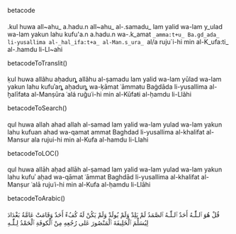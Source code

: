 ﻿betacode
####
.kul huwa all~ahu_ a.hadu.n all~ahu_ al-.samadu_ lam yalid wa-lam y_ulad wa-lam yakun lahu kufu'a.n a.hadu.n
wa-.k_amat `_amma:t+u_ Ba.gd_ada_ li-yusallima al-_hal_ifa:t+a_ al-Man.s_ura_ `al/a ruju`i-hi min al-K_ufa:ti_
al-.hamdu li-Ll~ahi

betacodeToTranslit()
####
ḳul huwa allãhu aḥaduȵ allãhu al-ṣamadu lam yalid wa-lam yūlad wa-lam yakun lahu kufuʾaȵ aḥaduȵ
wa-ḳāmat ʿāmmaŧu Baġdāda li-yusallima al-ḫalīfaŧa al-Manṣūra ʿalá ruǧuʿi-hi min al-Kūfaŧi
al-ḥamdu li-Llãhi

betacodeToSearch()
####
qul huwa allah ahad allah al-samad lam yalid wa-lam yulad wa-lam yakun lahu kufuan ahad
wa-qamat ammat Baghdad li-yusallima al-khalifat al-Mansur ala rujui-hi min al-Kufa
al-hamdu li-Llahi

betacodeToLOC()
####
qul huwa allāh aḥad allāh al-ṣamad lam yalid wa-lam yulad wa-lam yakun lahu kufuʾ aḥad
wa-qāmat ʿāmmat Baghdād li-yusallima al-khalifat al-Manṣur ʿalā rujuʿi-hi min al-Kufa
al-ḥamdu li-Llāhi

betacodeToArabic()
####
قُلْ هُوَ ﭐلـلّٰـهُ أَحَدٌ ﭐلـلّٰـهُ ﭐلصَّمَدُ لَمْ يَلِدْ وَلَمْ يُولَدْ وَلَمْ يَكُنْ لَهُ كُفُءً أَحَدٌ
وَقَامَتْ عَامَّةُ بَغْدَادَ لِيُسَلِّمَ ﭐلْخَلِيفَةَ ﭐلْمَنْصُورَ عَلى رُجُعِهِ مِنْ ﭐلْكوفَةِ
ﭐلْحَمْدُ لِـلّٰـهِ
